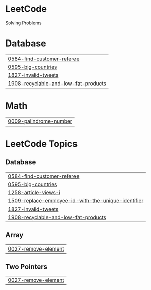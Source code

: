 # LeetCode
Solving Problems


# Database
|  |
| ------- |
| [0584-find-customer-referee](https://github.com/Hanumanthareddy884/Leedcode/tree/master/0584-find-customer-referee) |
| [0595-big-countries](https://github.com/Hanumanthareddy884/Leedcode/tree/master/0595-big-countries) |
| [1827-invalid-tweets](https://github.com/Hanumanthareddy884/Leedcode/tree/master/1827-invalid-tweets) |
| [1908-recyclable-and-low-fat-products](https://github.com/Hanumanthareddy884/Leedcode/tree/master/1908-recyclable-and-low-fat-products) |
# Math
|  |
| ------- |
| [0009-palindrome-number](https://github.com/Hanumanthareddy884/Leedcode/tree/master/0009-palindrome-number) |
<!---LeetCode Topics Start-->
# LeetCode Topics
## Database
|  |
| ------- |
| [0584-find-customer-referee](https://github.com/Hanumanthareddy884/Leedcode/tree/master/0584-find-customer-referee) |
| [0595-big-countries](https://github.com/Hanumanthareddy884/Leedcode/tree/master/0595-big-countries) |
| [1258-article-views-i](https://github.com/Hanumanthareddy884/Leedcode/tree/master/1258-article-views-i) |
| [1509-replace-employee-id-with-the-unique-identifier](https://github.com/Hanumanthareddy884/Leedcode/tree/master/1509-replace-employee-id-with-the-unique-identifier) |
| [1827-invalid-tweets](https://github.com/Hanumanthareddy884/Leedcode/tree/master/1827-invalid-tweets) |
| [1908-recyclable-and-low-fat-products](https://github.com/Hanumanthareddy884/Leedcode/tree/master/1908-recyclable-and-low-fat-products) |
## Array
|  |
| ------- |
| [0027-remove-element](https://github.com/Hanumanthareddy884/LeetCode/tree/master/0027-remove-element) |
## Two Pointers
|  |
| ------- |
| [0027-remove-element](https://github.com/Hanumanthareddy884/LeetCode/tree/master/0027-remove-element) |
<!---LeetCode Topics End-->